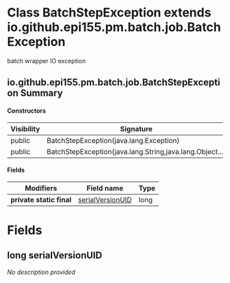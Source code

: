 Class BatchStepException extends io.github.epi155.pm.batch.job.BatchException
=============================================================================
batch wrapper IO exception

io.github.epi155.pm.batch.job.BatchStepException Summary
-------
#### Constructors
| Visibility | Signature                                                |
| ---------- | -------------------------------------------------------- |
| public     | BatchStepException(java.lang.Exception)                  |
| public     | BatchStepException(java.lang.String,java.lang.Object...) |
#### Fields
| Modifiers                | Field name                                 | Type |
| ------------------------ | ------------------------------------------ | ---- |
| **private static final** | [serialVersionUID](#long-serialversionuid) | long |

Fields
======
long serialVersionUID
---------------------
*No description provided*


